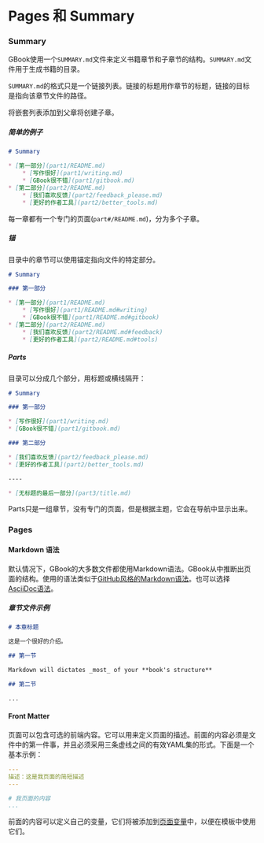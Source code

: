# Pages 和 Summary

### Summary

GBook使用一个`SUMMARY.md`文件来定义书籍章节和子章节的结构。`SUMMARY.md`文件用于生成书籍的目录。

`SUMMARY.md`的格式只是一个链接列表。链接的标题用作章节的标题，链接的目标是指向该章节文件的路径。

将嵌套列表添加到父章将创建子章。

##### 简单的例子

```markdown
# Summary

* [第一部分](part1/README.md)
    * [写作很好](part1/writing.md)
    * [GBook很不错](part1/gitbook.md)
* [第二部分](part2/README.md)
    * [我们喜欢反馈](part2/feedback_please.md)
    * [更好的作者工具](part2/better_tools.md)
```

每一章都有一个专门的页面(`part#/README.md`)，分为多个子章。


##### 锚

目录中的章节可以使用锚定指向文件的特定部分。

```markdown
# Summary

### 第一部分

* [第一部分](part1/README.md)
    * [写作很好](part1/README.md#writing)
    * [GBook很不错](part1/README.md#gitbook)
* [第二部分](part2/README.md)
    * [我们喜欢反馈](part2/README.md#feedback)
    * [更好的作者工具](part2/README.md#tools)
```


##### Parts

目录可以分成几个部分，用标题或横线隔开：

```markdown
# Summary

### 第一部分

* [写作很好](part1/writing.md)
* [GBook很不错](part1/gitbook.md)

### 第二部分

* [我们喜欢反馈](part2/feedback_please.md)
* [更好的作者工具](part2/better_tools.md)

----

* [无标题的最后一部分](part3/title.md)
```

Parts只是一组章节，没有专门的页面，但是根据主题，它会在导航中显示出来。

### Pages

#### Markdown 语法

默认情况下，GBook的大多数文件都使用Markdown语法。GBook从中推断出页面的结构。使用的语法类似于[GitHub风格的Markdown语法](https://guides.github.com/features/mastering-markdown/)。也可以选择[AsciiDoc语法](asciidoc.md)。

##### 章节文件示例

``` markdown
# 本章标题

这是一个很好的介绍。

## 第一节

Markdown will dictates _most_ of your **book's structure**

## 第二节

...

```

#### Front Matter

页面可以包含可选的前端内容。它可以用来定义页面的描述。前面的内容必须是文件中的第一件事，并且必须采用三条虚线之间的有效YAML集的形式。下面是一个基本示例：

```yaml
---
描述：这是我页面的简短描述
---

# 我页面的内容
...
```

前面的内容可以定义自己的变量，它们将被添加到[页面变量](templating/variables.md)中，以便在模板中使用它们。